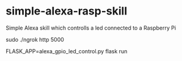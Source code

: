 # simple-alexa-rasp-skill
Simple Alexa skill which controlls a led connected to a Raspberry Pi

sudo ./ngrok http 5000

FLASK_APP=alexa_gpio_led_control.py flask run

